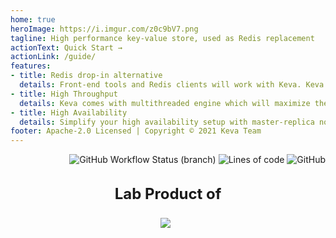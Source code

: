 ```yaml
---
home: true
heroImage: https://i.imgur.com/z0c9bV7.png
tagline: High performance key-value store, used as Redis replacement
actionText: Quick Start →
actionLink: /guide/
features:
- title: Redis drop-in alternative
  details: Front-end tools and Redis clients will work with Keva. Keva is a drop in alternative to Redis.
- title: High Throughput
  details: Keva comes with multithreaded engine which will maximize the use of your system's resources
- title: High Availability
  details: Simplify your high availability setup with master-replica nodes, sharded cluster mode will also be available soon 
footer: Apache-2.0 Licensed | Copyright © 2021 Keva Team
---
```


<p style="text-align: right; max-width: 960px; margin: auto;">
<img src="https://img.shields.io/github/workflow/status/keva-dev/keva/Build/master?label=build&style=flat-square" alt="GitHub Workflow Status (branch)">
<img src="https://img.shields.io/tokei/lines/github/keva-dev/keva?style=flat-square" alt="Lines of code">
<img src="https://img.shields.io/github/license/keva-dev/keva?style=flat-square" alt="GitHub">
</p>

<div style="margin-top: 2rem; max-width: 960px; text-align: center; font-size: 1.5rem; font-weight: bold;">Lab Product of</div>

<div style="text-align: center; margin-top: 1.5rem; margin-bottom: 2rem;">
<a href="https://www.grokking.org" target="_blank"><img src="https://i.imgur.com/5k8qMpf.png" style="max-width: 92px; margin-right: 0.5rem;" /></a>
</div>